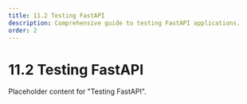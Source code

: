 ```yaml
---
title: 11.2 Testing FastAPI
description: Comprehensive guide to testing FastAPI applications.
order: 2
---
```


# 11.2 Testing FastAPI

Placeholder content for "Testing FastAPI".
